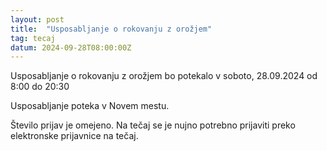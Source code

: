 ```yaml
---
layout: post
title:  "Usposabljanje o rokovanju z orožjem"
tag: tecaj
datum: 2024-09-28T08:00:00Z
---
```


Usposabljanje o rokovanju z orožjem bo potekalo v soboto, 28.09.2024 od 8:00 do 20:30

Usposabljanje poteka v Novem mestu.

Število prijav je omejeno. Na tečaj se je nujno potrebno prijaviti preko elektronske prijavnice na tečaj.

